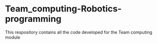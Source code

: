 # Team_computing-Robotics-programming
This respository contains all the code developed for the Team computing module
